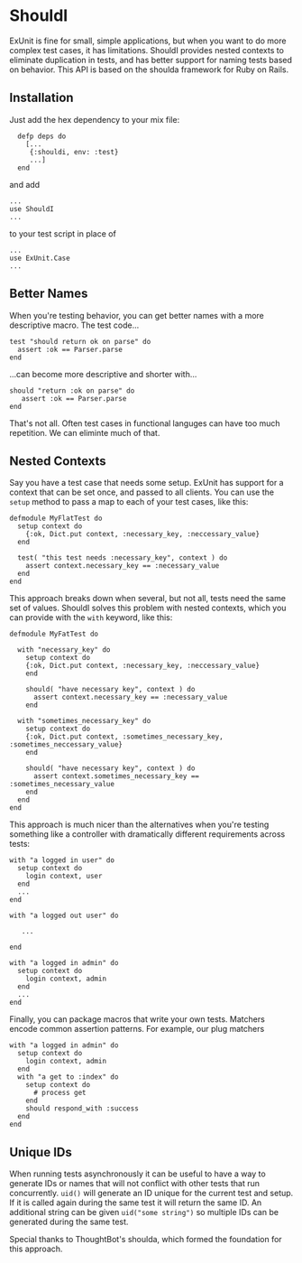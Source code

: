 ShouldI
=======

ExUnit is fine for small, simple applications, but when you want to do more complex test cases, it has limitations. ShouldI provides nested contexts to eliminate duplication in tests, and has better support for naming tests based on behavior. This API is based on the shoulda framework for Ruby on Rails.

Installation
------------
Just add the hex dependency to your mix file:

~~~
  defp deps do
    [...
     {:shouldi, env: :test}
     ...]
  end
~~~



and add

~~~
...
use ShouldI
...
~~~

to your test script in place of

~~~
...
use ExUnit.Case
...
~~~

Better Names
------------
When you're testing behavior, you can get better names with a more descriptive macro. The test code...

~~~
test "should return ok on parse" do
  assert :ok == Parser.parse
end
~~~

...can become more descriptive and shorter with...


~~~
should "return :ok on parse" do
   assert :ok == Parser.parse
end
~~~

That's not all. Often test cases in functional languges can have too much repetition. We can eliminte much of that.

Nested Contexts
---------------

Say you have a test case that needs some setup. ExUnit has support for a context that can be set once, and passed to all clients. You can use the `setup` method to pass a map to each of your test cases, like this:

~~~
defmodule MyFlatTest do
  setup context do
    {:ok, Dict.put context, :necessary_key, :neccessary_value}
  end

  test( "this test needs :necessary_key", context ) do
    assert context.necessary_key == :necessary_value
  end
end
~~~

This approach breaks down when several, but not all, tests need the same set of values. ShouldI solves this problem with nested contexts, which you can provide with the `with` keyword, like this:

~~~
defmodule MyFatTest do

  with "necessary_key" do
    setup context do
    {:ok, Dict.put context, :necessary_key, :neccessary_value}
    end

    should( "have necessary key", context ) do
      assert context.necessary_key == :necessary_value
    end

  with "sometimes_necessary_key" do
    setup context do
    {:ok, Dict.put context, :sometimes_necessary_key, :sometimes_neccessary_value}
    end

    should( "have necessary key", context ) do
      assert context.sometimes_necessary_key == :sometimes_necessary_value
    end
  end
end
~~~

This approach is much nicer than the alternatives when you're testing something like a controller with dramatically different requirements across tests:

~~~
with "a logged in user" do
  setup context do
    login context, user
  end
  ...
end

with "a logged out user" do

   ...

end

with "a logged in admin" do
  setup context do
    login context, admin
  end
  ...
end
~~~

Finally, you can package macros that write your own tests. Matchers encode common assertion patterns. For example, our plug matchers

~~~
with "a logged in admin" do
  setup context do
    login context, admin
  end
  with "a get to :index" do
    setup context do
      # process get
    end
    should respond_with :success
  end
end
~~~

Unique IDs
----------

When running tests asynchronously it can be useful to have a way to generate IDs or names that will not conflict with other tests that run concurrently. `uid()` will generate an ID unique for the current test and setup. If it is called again during the same test it will return the same ID. An additional string can be given `uid("some string")` so multiple IDs can be generated during the same test.

Special thanks to ThoughtBot's shoulda, which formed the foundation for this approach.
